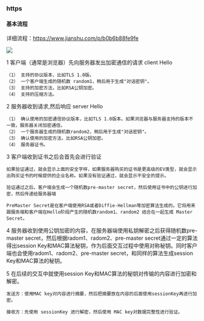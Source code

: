 ### https


#### 基本流程

详细流程：https://www.jianshu.com/p/b0b6b88fe9fe

![](http://pc5ouzvhg.bkt.clouddn.com/%E5%B1%8F%E5%B9%95%E5%BF%AB%E7%85%A7%202018-11-09%20%E4%B8%8B%E5%8D%885.02.18.png)

1 客户端（通常是浏览器）先向服务器发出加密通信的请求 client Hello

```
（1） 支持的协议版本，比如TLS 1.0版。
（2） 一个客户端生成的随机数 random1，稍后用于生成"对话密钥"。
（3） 支持的加密方法，比如RSA公钥加密。
（4） 支持的压缩方法。
```

2 服务器收到请求,然后响应 server Hello

```
（1） 确认使用的加密通信协议版本，比如TLS 1.0版本。如果浏览器与服务器支持的版本不一致，服务器关闭加密通信。
（2） 一个服务器生成的随机数random2，稍后用于生成"对话密钥"。
（3） 确认使用的加密方法，比如RSA公钥加密。
（4） 服务器证书。
```

3 客户端收到证书之后会首先会进行验证

```
如果验证通过，就会显示上面的安全字样，如果服务器购买的证书是更高级的EV类型，就会显示出购买证书的时候提供的企业名称。如果没有验证通过，就会显示不安全的提示。

验证通过之后，客户端会生成一个随机数pre-master secret，然后使用证书中的公钥进行加密，然后传递给服务器端

PreMaster Secret是在客户端使用RSA或者Diffie-Hellman等加密算法生成的。它将用来跟服务端和客户端在Hello阶段产生的随机数random1、random2 结合在一起生成 Master Secret。

```

4 服务器收到使用公钥加密的内容，在服务器端使用私钥解密之后获得随机数pre-master secret，然后根据radom1、radom2、pre-master secret通过一定的算法得出session Key和MAC算法秘钥，作为后面交互过程中使用对称秘钥。同时客户端也会使用radom1、radom2、pre-master secret，和同样的算法生成session Key和MAC算法的秘钥。

5 在后续的交互中就使用session Key和MAC算法的秘钥对传输的内容进行加密和解密。

```
发送方：使用MAC key对内容进行摘要，然后把摘要放在内容的后面使用sessionKey再进行加密。

接收方：先使用 sessionKey 进行解密，然后使用 MAC key对数据完整性进行验证。
```